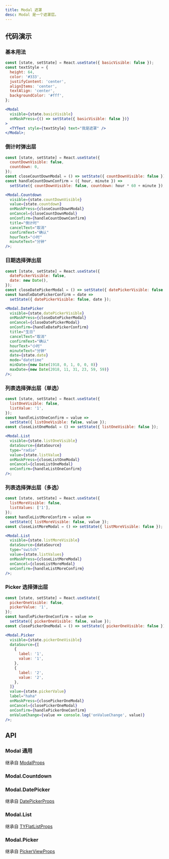 ```yaml
---
title: Modal 遮罩
desc: Modal 是一个遮罩层。
---
```


## 代码演示

### 基本用法

```jsx
const [state, setState] = React.useState({ basicVisible: false });
const textStyle = {
  height: 64,
  color: '#333',
  justifyContent: 'center',
  alignItems: 'center',
  textAlign: 'center',
  backgroundColor: '#fff',
};

<Modal
  visible={state.basicVisible}
  onMaskPress={() => setState({ basicVisible: false })}
>
  <TYText style={textStyle} text="我是遮罩" />
</Modal>;
```

### 倒计时弹出层

```jsx
const [state, setState] = React.useState({
  countDownVisible: false,
  countdown: 0,
});
const closeCountDownModal = () => setState({ countDownVisible: false });
const handleCountDownConfirm = ({ hour, minute }) =>
  setState({ countDownVisible: false, countdown: hour * 60 + minute });

<Modal.Countdown
  visible={state.countDownVisible}
  value={state.countdown}
  onMaskPress={closeCountDownModal}
  onCancel={closeCountDownModal}
  onConfirm={handleCountDownConfirm}
  title="倒计时"
  cancelText="取消"
  confirmText="确认"
  hourText="小时"
  minuteText="分钟"
/>;
```

### 日期选择弹出层

```jsx
const [state, setState] = React.useState({
  datePickerVisible: false,
  date: new Date(),
});
const closeDatePickerModal = () => setState({ datePickerVisible: false });
const handleDatePickerConfirm = date =>
  setState({ datePickerVisible: false, date });

<Modal.DatePicker
  visible={state.datePickerVisible}
  onMaskPress={closeDatePickerModal}
  onCancel={closeDatePickerModal}
  onConfirm={handleDatePickerConfirm}
  title="生日"
  cancelText="取消"
  confirmText="确认"
  hourText="小时"
  minuteText="分钟"
  date={state.date}
  mode="datetime"
  minDate={new Date(1918, 0, 1, 0, 0, 0)}
  maxDate={new Date(2018, 11, 31, 23, 59, 59)}
/>;
```

### 列表选择弹出层（单选）

```jsx
const [state, setState] = React.useState({
  listOneVisible: false,
  listValue: '1',
});
const handleListOneConfirm = value =>
  setState({ listOneVisible: false, value });
const closeListOneModal = () => setState({ listOneVisible: false });

<Modal.List
  visible={state.listOneVisible}
  dataSource={dataSource}
  type="radio"
  value={state.listValue}
  onMaskPress={closeListOneModal}
  onCancel={closeListOneModal}
  onConfirm={handleListOneConfirm}
/>;
```

### 列表选择弹出层（多选）

```jsx
const [state, setState] = React.useState({
  listMoreVisible: false,
  listValues: ['1'],
});
const handleListMoreConfirm = value =>
  setState({ listMoreVisible: false, value });
const closeListMoreModal = () => setState({ listMoreVisible: false });

<Modal.List
  visible={state.listMoreVisible}
  dataSource={dataSource}
  type="switch"
  value={state.listValues}
  onMaskPress={closeListMoreModal}
  onCancel={closeListMoreModal}
  onConfirm={handleListMoreConfirm}
/>;
```

### Picker 选择弹出层

```jsx
const [state, setState] = React.useState({
  pickerOneVisible: false,
  pickerValue: '1',
});
const handlePickerOneConfirm = value =>
  setState({ pickerOneVisible: false, value });
const closePickerOneModal = () => setState({ pickerOneVisible: false });

<Modal.Picker
  visible={state.pickerOneVisible}
  dataSource={[
    {
      label: '1',
      value: '1',
    },
    {
      label: '2',
      value: '2',
    },
  ]}
  value={state.pickerValue}
  label="haha"
  onMaskPress={closePickerOneModal}
  onCancel={closePickerOneModal}
  onConfirm={handlePickerOneConfirm}
  onValueChange={value => console.log('onValueChange', value)}
/>;
```

## API

### Modal 通用

继承自 [ModalProps](https://reactnative.dev/docs/modal#props)

<Props name="ModalProps"></Props>

### Modal.Countdown

<Props name="PopUpCountdownProps"></Props>

### Modal.DatePicker

继承自 [DatePickerProps](/docs/data-entry/date-picker#api)

<Props name="PopupDatePickerProps"></Props>

### Modal.List

继承自 [TYFlatListProps](/docs/presentation/tyflat-list#tyflatlist)

<Props name="PopUpListProps"></Props>

### Modal.Picker

继承自 [PickerViewProps](/docs/data-entry/picker-view#api)

<Props name="PopupPickerProps"></Props>
